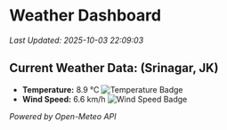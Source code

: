 
# Weather Dashboard

_Last Updated: 2025-10-03 22:09:03_

## Current Weather Data: (Srinagar, JK)
- **Temperature:** 8.9 °C ![Temperature Badge](https://img.shields.io/badge/Temperature-Low%20Temp-blue)
- **Wind Speed:** 6.6 km/h ![Wind Speed Badge](https://img.shields.io/badge/Wind%20Speed-Light%20Wind-blue)

*Powered by Open-Meteo API*
